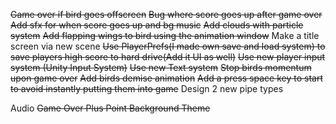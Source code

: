 ~~Game over if bird goes offscreen~~
~~Bug where score goes up after game over~~
~~Add sfx for when score goes up and bg music~~
~~Add clouds with particle system~~
~~Add flapping wings to bird using the animation window~~
Make a title screen via new scene
~~Use PlayerPrefs(I made own save and load system) to save players high score to hard drive(Add it UI as well)~~
~~Use new player input system (Unity Input System)~~
~~Use new Text system~~
~~Stop birds momentum upon game over~~
~~Add birds demise animation~~
~~Add a press space key to start to avoid instantly putting them into game~~
Design 2 new pipe types

Audio
~~Game Over
Plus Point
Background Theme~~